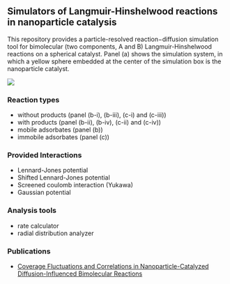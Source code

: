 ## Simulators of Langmuir-Hinshelwood reactions in nanoparticle catalysis
This repository provides a particle-resolved reaction−diffusion simulation tool for bimolecular (two components, A and B) Langmuir-Hinshelwood reactions on a spherical catalyst. Panel (a) shows the simulation system, in which a yellow sphere embedded at the center of the simulation box is the nanoparticle catalyst. 

![](https://i.imgur.com/HiwMRF8.png)

### Reaction types
- without products (panel (b-i), (b-iii), (c-i) and (c-iii))
- with products (panel (b-ii), (b-iv), (c-ii) and (c-iv))
- mobile adsorbates (panel (b))
- immobile adsorbates (panel (c))

### Provided Interactions
- Lennard-Jones potential
- Shifted Lennard-Jones potential
- Screened coulomb interaction (Yukawa)
- Gaussian potential

### Analysis tools
- rate calculator
- radial distribution analyzer

### Publications
- [Coverage Fluctuations and Correlations in Nanoparticle-Catalyzed Diffusion-Influenced Bimolecular Reactions](https://pubs.acs.org/doi/full/10.1021/acs.jpcc.0c06898) 
